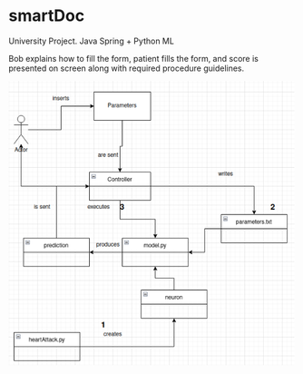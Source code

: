 # smartDoc
University Project. Java Spring + Python ML

Bob explains how to fill the form, patient fills the form, and score is presented on screen along with required procedure guidelines.

![How The model Works](https://github.com/stavrosmachinima/smartDoc/blob/master/How%20App%20Works%20in%20a%20nutshell.png)
